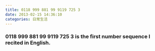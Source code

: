 ```yaml
---
title: 0118 999 881 99 9119 725 3
date: 2013-02-15 14:36:10
categories: 日常生活
---
```


### 0118 999 881 99 9119 725 3 is the first number sequence I recited in English.